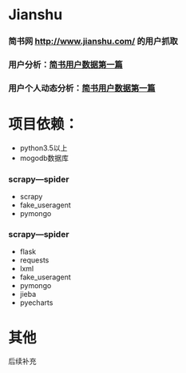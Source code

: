 # Jianshu
### 简书网 http://www.jianshu.com/ 的用户抓取
### 用户分析：[简书用户数据第一篇](http://www.jianshu.com/p/996ffdb2b05e)
### 用户个人动态分析：[简书用户数据第一篇](http://www.jianshu.com/p/95cb68fd1cfd)

# 项目依赖：

* python3.5以上
* mogodb数据库

### scrapy—spider
* scrapy
* fake_useragent
* pymongo

### scrapy—spider
* flask
* requests
* lxml
* fake_useragent
* pymongo
* jieba
* pyecharts

# 其他
后续补充
